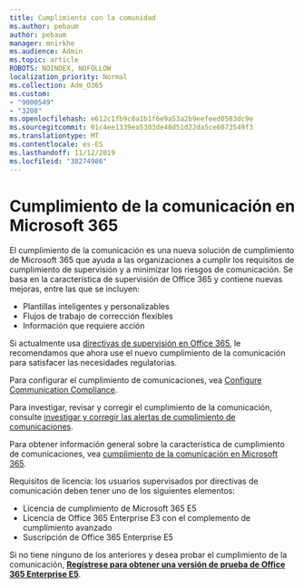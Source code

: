 ```yaml
---
title: Cumplimiento con la comunidad
ms.author: pebaum
author: pebaum
manager: mnirkhe
ms.audience: Admin
ms.topic: article
ROBOTS: NOINDEX, NOFOLLOW
localization_priority: Normal
ms.collection: Adm_O365
ms.custom:
- "9000549"
- "3208"
ms.openlocfilehash: e612c1fb9c0a1b1f6e9a53a2b9eefeed0583dc9e
ms.sourcegitcommit: 01c4ee1339ea5303de48d51d22da5ce6073549f3
ms.translationtype: MT
ms.contentlocale: es-ES
ms.lasthandoff: 11/12/2019
ms.locfileid: "38274986"
---
```

# <a name="communication-compliance-in-microsoft-365"></a>Cumplimiento de la comunicación en Microsoft 365

El cumplimiento de la comunicación es una nueva solución de cumplimiento de Microsoft 365 que ayuda a las organizaciones a cumplir los requisitos de cumplimiento de supervisión y a minimizar los riesgos de comunicación. Se basa en la característica de supervisión de Office 365 y contiene nuevas mejoras, entre las que se incluyen:

- Plantillas inteligentes y personalizables
- Flujos de trabajo de corrección flexibles
- Información que requiere acción

Si actualmente usa [directivas de supervisión en Office 365](https://docs.microsoft.com/microsoft-365/compliance/supervision-policies), le recomendamos que ahora use el nuevo cumplimiento de la comunicación para satisfacer las necesidades regulatorias.

Para configurar el cumplimiento de comunicaciones, vea [Configure Communication Compliance](https://docs.microsoft.com/microsoft-365/compliance/communication-compliance-configure).

Para investigar, revisar y corregir el cumplimiento de la comunicación, consulte [investigar y corregir las alertas de cumplimiento de comunicaciones](https://docs.microsoft.com/microsoft-365/compliance/communication-compliance-investigate-remediate).

Para obtener información general sobre la característica de cumplimiento de comunicaciones, vea [cumplimiento de la comunicación en Microsoft 365](https://docs.microsoft.com/microsoft-365/compliance/communication-compliance).

Requisitos de licencia: los usuarios supervisados por directivas de comunicación deben tener uno de los siguientes elementos:

- Licencia de cumplimiento de Microsoft 365 E5
- Licencia de Office 365 Enterprise E3 con el complemento de cumplimiento avanzado
- Suscripción de Office 365 Enterprise E5

Si no tiene ninguno de los anteriores y desea probar el cumplimiento de la comunicación, **[Regístrese para obtener una versión de prueba de Office 365 Enterprise E5](https://go.microsoft.com/fwlink/p/?LinkID=698279)**.